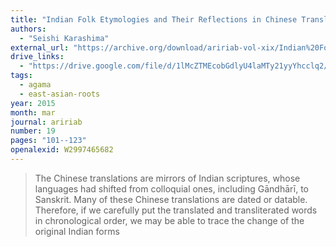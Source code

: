 ```yaml
---
title: "Indian Folk Etymologies and Their Reflections in Chinese Translations: Brāhmaṇa, Śramaṇa and Vaiśramaṇa"
authors:
  - "Seishi Karashima"
external_url: "https://archive.org/download/aririab-vol-xix/Indian%20Folk%20Etymologies%20and%20their%20Reflections%20in%20Chinese%20Translations.pdf"
drive_links:
  - "https://drive.google.com/file/d/1lMcZTMEcobGdlyU4laMTy21yyYhcclq2/view?usp=drivesdk"
tags:
  - agama
  - east-asian-roots
year: 2015
month: mar
journal: aririab
number: 19
pages: "101--123"
openalexid: W2997465682
---
```


> The Chinese translations are mirrors of Indian scriptures, whose languages had shifted from colloquial ones, including Gāndhārī, to Sanskrit. Many of these Chinese translations are dated or datable. Therefore, if we carefully put the translated and transliterated words in chronological order, we may be able to trace the change of the original Indian forms

